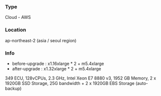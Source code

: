 ### Type
Cloud - AWS

### Location
ap-northeast-2 (asia / seoul region)

### Info
+ before\-upgrade : x1.16xlarge \* 2 \+ m5.4xlarge
+ after\-upgrade : x1.32xlarge \* 2 \+ m5.4xlarge

349 ECU, 128vCPUs, 2.3 GHz, Intel Xeon E7 8880 v3, 1952 GB Memory, 2 x 1920GB SSD Storage, 25G bandwidth + 2 x 1920GB EBS Storage (auto-backup)
